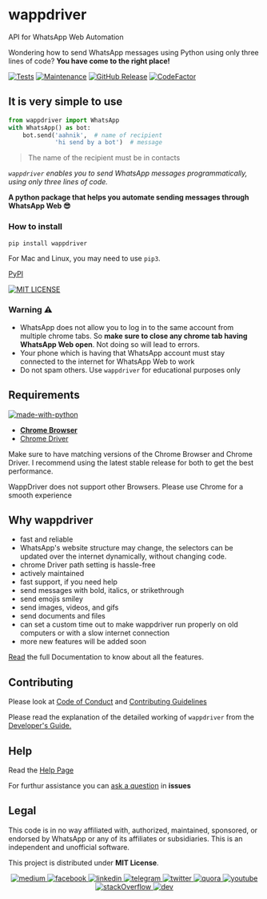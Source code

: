 # wappdriver

API for WhatsApp Web Automation

Wondering how to send WhatsApp messages using Python using only three lines of code? **You have come to the right place!**

[![Tests](https://img.shields.io/badge/tests-passing-green)](https://aahnik.github.io/wappdriver/docs/Tests.html)
[![Maintenance](https://img.shields.io/maintenance/yes/2020)](https://github.com/aahnik/wappdriver/graphs/commit-activity)
[![GitHub Release](https://img.shields.io/github/v/release/aahnik/wappdriver)](https://github.com/aahnik/wappdriver/releases)
[![CodeFactor](https://www.codefactor.io/repository/github/aahnik/wappdriver/badge)](https://www.codefactor.io/repository/github/aahnik/wappdriver)

## It is very simple to use

<!-- ![using wappdriver](https://raw.githubusercontent.com/aahnik/wappdriver/main/docs/images/wappdriver.png). -->

```python
from wappdriver import WhatsApp
with WhatsApp() as bot:
    bot.send('aahnik',  # name of recipient
             'hi send by a bot')  # message
```

> The name of the recipient must be in contacts

_`wappdriver` enables you to send WhatsApp messages programmatically, using only three lines of code._

**A python package that helps you automate sending messages through WhatsApp Web 😎**

### How to install

```shell
pip install wappdriver
```

For Mac and Linux, you may need to use `pip3`.

[PyPI](https://pypi.org/project/wappdriver/)

[![MIT LICENSE](https://img.shields.io/pypi/l/ansicolortags.svg)](/LICENSE)

### Warning ⚠️

- WhatsApp does not allow you to log in to the same account from multiple chrome tabs.
  So **make sure to close any chrome tab having WhatsApp Web open**. Not doing so will lead to errors.
- Your phone which is having that WhatsApp account must stay connected to the internet for WhatsApp Web to work
- Do not spam others. Use `wappdriver` for educational purposes only

## Requirements

[![made-with-python](https://img.shields.io/badge/Made%20with-Python-1f425f.svg)](https://www.python.org/)

- **[Chrome Browser](https://www.google.com/chrome/)**
- [Chrome Driver](https://chromedriver.chromium.org/)

Make sure to have matching versions of the Chrome Browser and Chrome Driver.
I recommend using the latest stable release for both to get the best performance.

WappDriver does not support other Browsers. Please use Chrome for a smooth experience

## Why wappdriver

- fast and reliable
- WhatsApp's website structure may change, the selectors can be updated over the internet dynamically, without changing code.
- chrome Driver path setting is hassle-free
- actively maintained
- fast support, if you need help
- send messages with bold, italics, or strikethrough
- send emojis smiley
- send images, videos, and gifs
- send documents and files
- can set a custom time out  to make wappdriver run properly on old computers or with a slow internet connection
- more new features will be added soon

[Read](https://aahnik.github.io/wappdriver/docs/Documentation.html) the full Documentation to know about all the features.

## Contributing

Please look at [Code of Conduct](https://github.com/aahnik/wappdriver/blob/master/.github/CODE_OF_CONDUCT.md#contributor-covenant-code-of-conduct) and [Contributing Guidelines](https://github.com/aahnik/wappdriver/blob/master/.github/CONTRIBUTING.md#how-to-contribute-to-wappdriver-)

Please read the explanation of the detailed working of `wappdriver` from the [Developer's Guide.](https://aahnik.github.io/wappdriver/For_Developers/)

## Help

Read the [Help Page](https://aahnik.github.io/wappdriver/help/)

For furthur assistance you can [ask a question](https://github.com/aahnik/wappdriver/issues/new/choose) in **issues**

## Legal

This code is in no way affiliated with, authorized, maintained, sponsored, or endorsed by WhatsApp or any of its affiliates or subsidiaries. This is an independent and unofficial software.

This project is distributed under **MIT License**.

<center>

<a href="https://medium.com/@aahnikdaw/how-to-send-a-whatsapp-message-reliably-in-only-3-lines-of-code-python-53201e9c09f3"> <img src="https://github.com/aahnik/aahnik/blob/master/social_media_logos/medium.png?raw=true" alt="medium"> </a>
<a href="https://www.facebook.com/aahnik.daw"> <img src="https://github.com/aahnik/aahnik/blob/master/social_media_logos/facebook.png?raw=true" alt="facebook"> </a>
<a href="https://www.linkedin.com/in/aahnik-daw-067a011b3/"> <img src="https://github.com/aahnik/aahnik/blob/master/social_media_logos/linkedin.png?raw=true" alt="linkedin"> </a>
 <a href="https://t.me/AahniKDaw"> <img src="https://github.com/aahnik/aahnik/blob/master/social_media_logos/telegram.png?raw=true" alt="telegram"> </a>
<a href="https://twitter.com/AahnikD"> <img src="https://github.com/aahnik/aahnik/blob/master/social_media_logos/twitter.png?raw=true" alt="twitter"> </a>
<a href="https://www.quora.com/profile/Aahnik-Daw"> <img src="https://github.com/aahnik/aahnik/blob/master/social_media_logos/quora.png?raw=true" alt="quora"> </a>
<a href="https://www.youtube.com/channel/UCcEbN0d8iLTB6ZWBE_IDugg"> <img src="https://github.com/aahnik/aahnik/blob/master/social_media_logos/youtube.png?raw=true" alt="youtube"> </a>
<a href="https://stackoverflow.com/users/13523305/aahnik-daw"> <img src="https://github.com/aahnik/aahnik/blob/master/social_media_logos/stackOverflow.png?raw=true" alt="stackOverflow"> </a> <a href="https://dev.to/aahnik/how-to-send-a-whatsapp-message-reliably-in-only-3-lines-of-code-python-hld"> <img  src="https://github.com/aahnik/aahnik/blob/master/social_media_logos/dev.png?raw=true" alt="dev"> </a>

</center>
